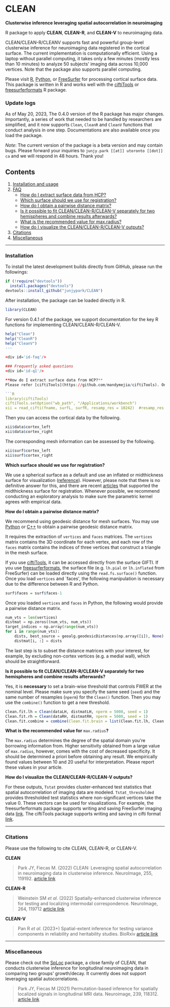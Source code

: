 # CLEAN

**Clusterwise inference leveraging spatial autocorrelation in neuroimaging**

R package to apply **CLEAN**, **CLEAN-R**, and **CLEAN-V** to neuroimaging data. 

CLEAN/CLEAN-R/CLEANV supports fast and powerful group-level clusterwise inference for neuroimaging data registered in the cortical surface. The current implementation is computationally efficient. Using a laptop without parallel computing, it takes only a few minutes (mostly less than 10 minutes) to analyze 50 subjects' imaging data across 10,000 vertices. Note that the package also supports parallel computing.

Please visit [R](https://github.com/mandymejia/ciftiTools), [Python](https://github.com/edickie/ciftify), or [FreeSurfer](https://surfer.nmr.mgh.harvard.edu/) for processing cortical surface data. This package is written in R and works well with the [ciftiTools](https://github.com/mandymejia/ciftiTools) or [freesurferformats](https://cran.r-project.org/web/packages/freesurferformats/index.html) R package. 

### Update logs

As of May 20, 2023, The 0.4.0 version of the R package has major changes. Importantly, a series of work that needed to be handled by researchers are simplified, and it now supports `Clean`, `CleanR` and `CleanV` functions that conduct analysis in one step. Documentations are also available once you load the package. 

*Note*: The current version of the package is a beta version and may contain bugs. Please forward your inquiries to `junjy.park [[at]] utoronto [[dot]] ca` and we will respond in 48 hours. Thank you!

## Contents

1. [Installation and usage](#id-installation)
2. [FAQ](#id-faq)
    * [How do I extract surface data from HCP?](#id-q1)    
    * [Which surface should we use for registration?](#id-q2)
    * [How do I obtain a pairwise distance matrix?](#id-q3)
    * [Is it possible to fit CLEAN/CLEAN-R/CLEAN-V separately for two hemispheres and combine results afterwards?](#id-q4)
    * [What is the recommended value for max.radius?](#id-q5)
    * [How do I visualize the CLEAN/CLEAN-R/CLEAN-V outputs?](#id-q6)
3. [Citations](#id-ref)
4. [Miscellaneous](#id-misc)


---
<div id='id-installation'/>

### Installation
To install the latest development builds directly from GitHub, please run the followings:

```R
if (!require("devtools"))
  install.packages("devtools")
devtools::install_github("junjypark/CLEAN")
```

After installation, the package can be loaded directly in R.
```R
library(CLEAN)
```
 
For version 0.4.1 of the package, we support documentation for the key R functions for implementing CLEAN/CLEAN-R/CLEAN-V. 

```R
help("Clean")
help("CleanR")
help("CleanV") 
---

<div id='id-faq'/>

### Frequently asked questions
<div id='id-q1'/>

**How do I extract surface data from HCP?**
Please refer [ciftiTools](https://github.com/mandymejia/ciftiTools). Once you install [Connectome Workbench](https://www.humanconnectome.org/software/connectome-workbench) in your computer and obtain data files in cifti format and surface information in the `surf.gii` format, then 

```R
library(ciftiTools)
ciftiTools.setOption("wb_path", "/Applications/workbench")
xii = read_cifti(fname, surfL, surfR, resamp_res = 10242)  #resamp_res: how many vertices to resample
```

Then you can access the cortical data by the following.
```R
xii$data$cortex_left
xii$data$cortex_right
```
The corresponding mesh information can be assessed by the following.
```R
xii$surf$cortex_left
xii$surf$cortex_right
```

<div id='id-q2'/>

**Which surface should we use for registration?**

We use a spherical surface as a default and use an inflated or midthickness surface for visualization ([reference](https://doi.org/10.1016/j.neuroimage.2016.05.038)). However, please note that there is no definitive answer for this, and there are recent [articles](https://doi.org/10.1016/j.neuroimage.2022.118908) that supported the midthickness surface for registration. Whenever possible, we recommend conducting an exploratory analysis to make sure the parametric kernel agrees with empirical data. 

<div id='id-q3'/>

**How do I obtain a pairwise distance matrix?**

We recommend using geodesic distance for mesh surfaces. You may use [Python](https://pypi.org/project/pygeodesic/) or [C++](https://code.google.com/archive/p/geodesic/wikis/ExactGeodesic.wiki) to obtain a pairwise geodesic distance matrix.

It requires the extraction of `vertices` and `faces` matrices. The `vertices` matrix contains the 3D coordinate for each vertex, and each row of the `faces` matrix contains the indices of three vertices that construct a triangle in the mesh surface.

If you use [ciftiTools](https://github.com/mandymejia/ciftiTools), it can be accessed directly from the surface GIFTI. If you use [freesurferformats](https://cran.r-project.org/web/packages/freesurferformats/index.html), the surface file (e.g. `lh.pial` or `lh.inflated` from FreeSurfer) can be loaded directly using the `read.fs.surface()` function. Once you load `vertices` and `faces', the following manipulation is necessary due to the difference between R and Python.

```R
surf$faces = surf$faces-1
```

Once you loaded `vertices` and `faces` in Python, the following would provide a pairwise distance matrix.

```python
num_vts = len(vertices)
distmat = np.zeros((num_vts, num_vts))
target_indices = np.array(range(num_vts))
for i in range(num_vts):
    dists, best_source = geoalg.geodesicDistances(np.array([i]), None)
    distmat[i, :] = dists
```

The last step is to subset the distance matrices with your interest, for example, by excluding non-cortex vertices (e.g. a medial wall), which should be straightforward. 

<div id='id-q4'/>

**Is it possible to fit CLEAN/CLEAN-R/CLEAN-V separately for two hemispheres and combine results afterwards?**

Yes, it is **necessary** to set a brain-wise threshold that controls FWER at the nominal level. Please make sure you specify the same seed (`seed`) and the same number of resamples (`nperm`) for the `Clean()` function. Then you may use the `combine()` function to get a new threshold.

```R
Clean.fit.lh = Clean(dataLH, distmatLH, nperm = 5000, seed = 1)
Clean.fit.rh = Clean(dataRH, distmatRH, nperm = 5000, seed = 1)
Clean.fit.combine = combine(Clean.fit.brain = list(Clean.fit.lh, Clean.fit.rh), alpha = 0.05)
```

<div id='id-q5'/>

**What is the recommended value for** `max.radius`**?**

The `max.radius` determines the degree of the spatial domain you're borrowing information from. Higher sensitivity obtained from a large value of `max.radius`, however, comes with the cost of decreased specificity. It should be determined a priori before obtaining any result. We empirically found values between 10 and 20 useful for interpretation. Please report these values in your article.
  
<div id='id-q6'/>

**How do I visualize the CLEAN/CLEAN-R/CLEAN-V outputs?**

For these outputs, `Tstat` provides cluster-enhanced test statistics that spatial autocorrelation of imaging data are modeled. `Tstat_thresholded` provides thresholded test statistics where non-significant vertices take the value 0. These vectors can be used for visualizations. For example, the freesurferformats package supports writing and saving FreeSurfer imaging data [link](https://cran.r-project.org/web/packages/freesurferformats/vignettes/freesurferformats_write.html). The ciftiTools package supports writing and saving in cifti format [link](https://cran.r-project.org/web/packages/ciftiTools/ciftiTools.pdf). 

---
<div id='id-ref'>

### Citations

Please use the following to cite CLEAN, CLEAN-R, or CLEAN-V.

**CLEAN**
> Park JY, Fiecas M. (2022) CLEAN: Leveraging spatial autocorrelation in neuroimaging data in clusterwise inference. NeuroImage, 255, 119192. [article link](https://doi.org/10.1016/j.neuroimage.2022.119192)

**CLEAN-R**
> Weinstein SM *et al*. (2022) Spatially-enhanced clusterwise inference for testing and localizing intermodal correspondence. NeuroImage, 264, 119712 [article link](https://doi.org/10.1016/j.neuroimage.2022.119712)

**CLEAN-V**
> Pan R *et al*. (2023+) Spatial-extent inference for testing variance components in reliability and heritability studies. BioRxiv [article link](https://doi.org/10.1101/2023.04.19.537270)


---
 <div id='id-misc'>


### Miscellaneous
Please check out the [SpLoc](https://github.com/junjypark/SpLoc) package, a close family of CLEAN, that conducts clusterwise inference for longitudinal neuroimaging data in comparing two groups' growth/decay. It currently does not support leveraging spatial autocorrelations.

> Park JY, Fiecas M (2021) Permutation-based inference for spatially localized signals in longitudinal MRI data. Neuroimage, 239, 118312. [article link](https://doi.org/10.1016/j.neuroimage.2021.118312)


